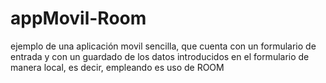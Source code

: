 # appMovil-Room
ejemplo de una aplicación movil sencilla, que cuenta con un formulario de entrada y con un guardado de los datos introducidos en el formulario de manera local, es decir, empleando es uso de ROOM
